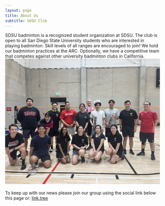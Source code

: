 ```yaml
---
layout: page
title: About Us
subtitle: SDSU Club
---
```

SDSU badminton is a recognized student organization at SDSU. The club is open to all San Diego State University students who are interested in playing badminton. Skill levels of all ranges are encouraged to join! We hold our badminton practices at the ARC. Optionally, we have a competitive team that competes against other university badminton clubs in California.
![img](/assets/img/BadmintonTeam.jpg)
<br />
<br />
To keep up with our news please join our group using the social link below this page or:
[link.tree](https://linktr.ee/aztecbadminton)
